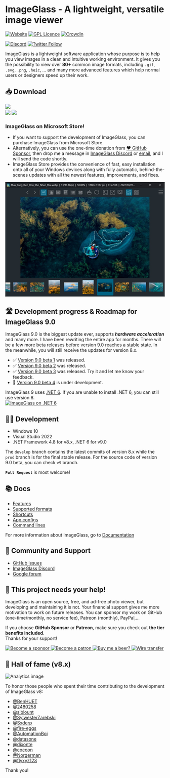 ImageGlass - A lightweight, versatile image viewer
===


[![Website](https://img.shields.io/badge/www-imageglass.org-0099BC.svg?maxAge=3600&color=%233097B8)](https://imageglass.org)
[![GPL Licence](https://img.shields.io/badge/license-GPLv3-green.svg?maxAge=3600)](https://github.com/d2phap/ImageGlass/blob/master/LICENSE)
[![Crowdin](https://d322cqt584bo4o.cloudfront.net/imageglass/localized.svg)](https://crowdin.com/project/imageglass)

[![Discord](https://img.shields.io/discord/818852544859209748?label=chat&logo=discord&color=%233097B8&style=social)](http://discord.io/imageglass)
[![Twitter Follow](https://img.shields.io/twitter/follow/duongdieuphap?style=social)](https://twitter.com/duongdieuphap)


ImageGlass is a lightweight software application whose purpose is to help you view images in a clean and intuitive working environment.
It gives you the possibility to view over **80+** common image formats, including `.gif`, `.svg`, `.png`, `.heic`, ... and many more advanced features which help normal users or designers speed up their work.

## 📥 Download
<a href="https://www.microsoft.com/store/productId/9N33VZK3C7TH?cid=GitHubRelease&referrer=appbadge&source=GithubD2phap">
  <img height="69" src="https://user-images.githubusercontent.com/3154213/197670614-b9ecc804-ebb2-44cc-88c3-5dd321564a51.svg" /></a>

<br/>
<a href="https://imageglass.org/download">
  <img src="https://img.shields.io/github/downloads/d2phap/imageglass/total?color=%232A7C91&label=total%20downloads&style=for-the-badge" /></a>
  
<a href="https://imageglass.org/download">
  <img src="https://img.shields.io/github/downloads/d2phap/imageglass/latest/total?color=%232A7C91&label=latest%20version&style=for-the-badge" /></a>


### ImageGlass on Microsoft Store!
- If you want to support the development of ImageGlass, you can purchase ImageGlass from Microsoft Store.
- Alternatively, you can use the one-time donation from [♥ GitHub Sponsor](https://github.com/sponsors/d2phap), then drop me a message in [ImageGlass Discord](https://discord.com/channels/818852544859209748/818852544859209751) or [email](https://imageglass.org/about), and I will send the code shortly.
- ImageGlass Store provides the convenience of fast, easy installation onto all of your Windows devices along with fully automatic, behind-the-scenes updates with all the newest features, improvements, and fixes.

<a href="https://www.imageglass.org/download" target="_blank" title="View screen shots">
<img src="https://github.com/ImageGlass/config/raw/main/screenshots/v8.7/8.7_1.jpg" alt="ImageGlass 8.7.11.6" width="640">
</a><br/>


## 🛣 Development progress & Roadmap for ImageGlass 9.0
ImageGlass 9.0 is the biggest update ever, supports ***hardware acceleration*** and many more. I have been rewriting the entire app for months. There will be a few more beta releases before version 9.0 reaches a stable state. In the meanwhile, you will still receive the updates for version 8.x.
- ✅ [Version 9.0 beta 1](https://github.com/d2phap/ImageGlass/releases/tag/9.0.1.514) was released.
- ✅ [Version 9.0 beta 2](https://github.com/d2phap/ImageGlass/releases/tag/9.0.2.904) was released.
- ✅ [Version 9.0 beta 3](https://github.com/d2phap/ImageGlass/releases/tag/9.0.3.1225) was released. Try it and let me know your feedback.
- 🎯 [Version 9.0 beta 4](https://github.com/d2phap/ImageGlass/projects/14) is under development.

ImageGlass 9 uses [.NET 6](https://devblogs.microsoft.com/dotnet/announcing-net-6/). If you are unable to install .NET 6, you can still use version 8.
  <br/>
  <a href="https://devblogs.microsoft.com/dotnet/announcing-net-6/" target="_blank" rel="noreferrer noopener">
    <img src="https://kontext.tech/api/flex/medias/obj-2290" alt="ImageGlass on .NET 6" style="height:50px" />
  </a>


## 👨‍💻 Development
- Windows 10
- Visual Studio 2022
- .NET Framework 4.8 for v8.x, .NET 6 for v9.0

The `develop` branch contains the latest commits of version 8.x while the `prod` branch is for the final stable release. For the source code of version 9.0 beta, you can check `v9` branch.

**``Pull Request``** is most welcome!



## 📚 Docs
- [Features](https://imageglass.org/docs/features)
- [Supported formats](https://imageglass.org/docs/supported-formats)
- [Shortcuts](https://imageglass.org/docs/ui-shortcuts-reference)
- [App configs](https://imageglass.org/docs/app-configs)
- [Command lines](https://imageglass.org/docs/command-line-utilities)

For more information about ImageGlass, go to [Documentation](https://imageglass.org/docs)


## 🤼 Community and Support
- [GitHub issues](https://github.com/d2phap/ImageGlass/issues)
- [ImageGlass Discord](https://discord.io/imageglass)
- [Google forum](https://groups.google.com/forum/#!forum/imageglass)


## 💖 This project needs your help!
ImageGlass is an open source, free, and ad-free photo viewer, but developing and maintaining it is not. Your financial support gives me more motivation to work on future releases. You can sponsor my work on GitHub (one-time/monthly, no service fee), Patreon (monthly), PayPal,...

If you choose **GitHub Sponsor** or **Patreon**, make sure you check out **the tier benefits included**.<br/>
Thanks for your support!

<a href="https://github.com/sponsors/d2phap" target="_blank" title="Become a sponsor">
<img src="https://img.shields.io/badge/Github-@d2phap-24292e.svg?maxAge=3600&logo=github" height="30" alt="Become a sponsor">
</a>

<a href="https://www.patreon.com/d2phap" target="_blank" title="Become a patron">
<img src="https://img.shields.io/badge/Patreon-@d2phap%20-e85b46.svg?maxAge=3600&logo=patreon" height="30" alt="Become a patron">
</a>

<a href="https://www.paypal.me/d2phap" target="_blank" title="Buy me a beer?">
<img src="https://img.shields.io/badge/PayPal-Donate%20$10%20-0070ba.svg?maxAge=3600&logo=paypal" height="30" alt="Buy me a beer?">
</a>

<a href="https://donorbox.org/imageglass" target="_blank" title="Wire transfer">
<img src="https://img.shields.io/badge/DonorBox-@imageglass%20-005384.svg?maxAge=3600&logo=donorbox" height="30" alt="Wire transfer">
</a>


## 👑 Hall of fame (v8.x)
![Analytics image](https://repobeats.axiom.co/api/embed/4a2781a2a149dd21826309275304696ec75b21fd.svg)

To honor those people who spent their time contributing to the development of ImageGlass v8:
- [@BenHUET](https://github.com/BenHUET)
- [@2480258](https://github.com/2480258)
- [@siblount](https://github.com/siblount)
- [@SylwesterZarebski](https://github.com/SylwesterZarebski)
- [@Sxderp](https://github.com/Sxderp)
- [@fire-eggs](https://github.com/fire-eggs)
- [@AutomationBoi](https://github.com/AutomationBoi)
- [@datasone](https://github.com/datasone)
- [@dixonte](https://github.com/dixonte)
- [@cocoon](https://github.com/cocoon)
- [@Norgerman](https://github.com/Norgerman)
- [@flyxyz123](https://github.com/flyxyz123)

Thank you!


